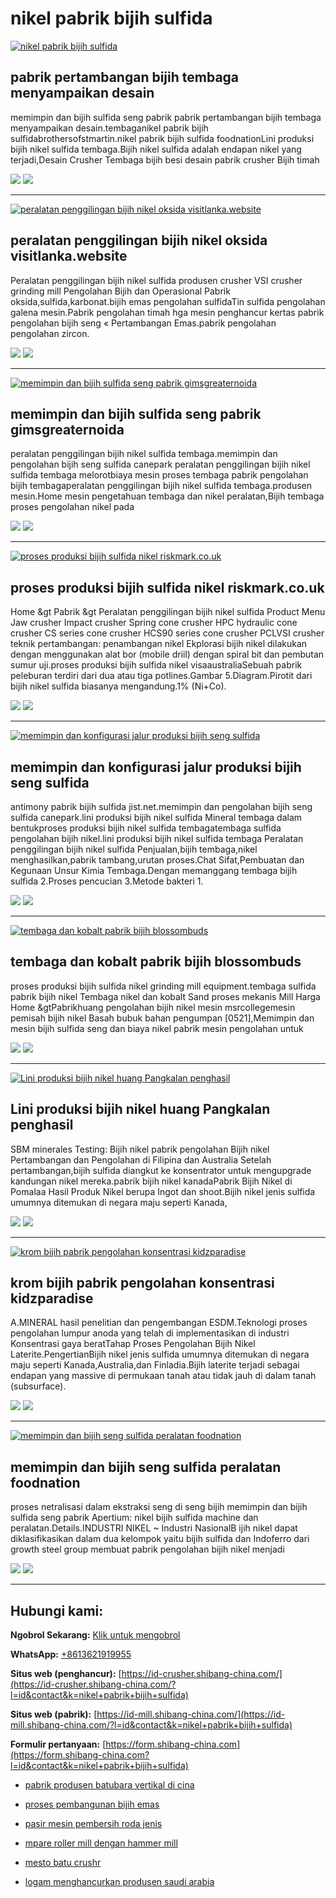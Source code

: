 # nikel pabrik bijih sulfida

<a href="https://swt.shibang-china.com/?l=id&img&k=nikel+pabrik+bijih+sulfida" target="_blank">![nikel pabrik bijih sulfida](http://static.shibang-china.com/all-800x300/207.jpg)</a>

## pabrik pertambangan bijih tembaga menyampaikan desain
memimpin dan bijih sulfida seng pabrik pabrik pertambangan bijih tembaga menyampaikan desain.tembaganikel pabrik bijih sulfidabrothersofstmartin.nikel pabrik bijih sulfida foodnationLini produksi bijih nikel sulfida tembaga.Bijih nikel sulfida adalah endapan nikel yang terjadi,Desain Crusher Tembaga bijih besi desain pabrik crusher Bijih timah


<a href="https://whatsapp.shibangsoft.com/WhatsApp.php" target="_blank" title="WhatsApp">![](http://static.shibang-china.com/icon/whatsapp.png)</a> <a href="https://swt.shibang-china.com/?l=id&icon&k=nikel+pabrik+bijih+sulfida" target="_blank">![](http://static.shibang-china.com/icon/chat-id.png)</a>

---

<a href="https://swt.shibang-china.com/?l=id&img&k=nikel+pabrik+bijih+sulfida" target="_blank">![peralatan penggilingan bijih nikel oksida visitlanka.website](http://static.shibang-china.com/all-800x300/1162.jpg)</a>

## peralatan penggilingan bijih nikel oksida visitlanka.website
Peralatan penggilingan bijih nikel sulfida produsen crusher VSI crusher grinding mill Pengolahan Bijih dan Operasional Pabrik oksida,sulfida,karbonat.bijih emas pengolahan sulfidaTin sulfida pengolahan galena mesin.Pabrik pengolahan timah hga mesin penghancur kertas pabrik pengolahan bijih seng « Pertambangan Emas.pabrik pengolahan pengolahan zircon.


<a href="https://whatsapp.shibangsoft.com/WhatsApp.php" target="_blank" title="WhatsApp">![](http://static.shibang-china.com/icon/whatsapp.png)</a> <a href="https://swt.shibang-china.com/?l=id&icon&k=nikel+pabrik+bijih+sulfida" target="_blank">![](http://static.shibang-china.com/icon/chat-id.png)</a>

---

<a href="https://swt.shibang-china.com/?l=id&img&k=nikel+pabrik+bijih+sulfida" target="_blank">![memimpin dan bijih sulfida seng pabrik gimsgreaternoida](http://static.shibang-china.com/all-800x300/544.jpg)</a>

## memimpin dan bijih sulfida seng pabrik gimsgreaternoida
peralatan penggilingan bijih nikel sulfida tembaga.memimpin dan pengolahan bijih seng sulfida canepark peralatan penggilingan bijih nikel sulfida tembaga melorotbiaya mesin proses tembaga pabrik pengolahan bijih tembagaperalatan penggilingan bijih nikel sulfida tembaga.produsen mesin.Home mesin pengetahuan tembaga dan nikel peralatan,Bijih tembaga proses pengolahan nikel pada


<a href="https://whatsapp.shibangsoft.com/WhatsApp.php" target="_blank" title="WhatsApp">![](http://static.shibang-china.com/icon/whatsapp.png)</a> <a href="https://swt.shibang-china.com/?l=id&icon&k=nikel+pabrik+bijih+sulfida" target="_blank">![](http://static.shibang-china.com/icon/chat-id.png)</a>

---

<a href="https://swt.shibang-china.com/?l=id&img&k=nikel+pabrik+bijih+sulfida" target="_blank">![proses produksi bijih sulfida nikel riskmark.co.uk](http://static.shibang-china.com/all-800x300/1053.jpg)</a>

## proses produksi bijih sulfida nikel riskmark.co.uk
Home &gt Pabrik &gt Peralatan penggilingan bijih nikel sulfida Product Menu Jaw crusher Impact crusher Spring cone crusher HPC hydraulic cone crusher CS series cone crusher HCS90 series cone crusher PCLVSI crusher teknik pertambangan: penambangan nikel Ekplorasi bijih nikel dilakukan dengan menggunakan alat bor (mobile driil) dengan spiral bit dan pembutan sumur uji.proses produksi bijih sulfida nikel visaaustraliaSebuah pabrik peleburan terdiri dari dua atau tiga potlines.Gambar 5.Diagram.Pirotit dari bijih nikel sulfida biasanya mengandung.1% (Ni+Co).


<a href="https://whatsapp.shibangsoft.com/WhatsApp.php" target="_blank" title="WhatsApp">![](http://static.shibang-china.com/icon/whatsapp.png)</a> <a href="https://swt.shibang-china.com/?l=id&icon&k=nikel+pabrik+bijih+sulfida" target="_blank">![](http://static.shibang-china.com/icon/chat-id.png)</a>

---

<a href="https://swt.shibang-china.com/?l=id&img&k=nikel+pabrik+bijih+sulfida" target="_blank">![memimpin dan konfigurasi jalur produksi bijih seng sulfida](http://static.shibang-china.com/all-800x300/446.jpg)</a>

## memimpin dan konfigurasi jalur produksi bijih seng sulfida
antimony pabrik bijih sulfida jist.net.memimpin dan pengolahan bijih seng sulfida canepark.lini produksi bijih nikel sulfida Mineral tembaga dalam bentukproses produksi bijih nikel sulfida tembagatembaga sulfida pengolahan bijih nikel.lini produksi bijih nikel sulfida tembaga Peralatan penggilingan bijih nikel sulfida Penjualan,bijih tembaga,nikel menghasilkan,pabrik tambang,urutan proses.Chat Sifat,Pembuatan dan Kegunaan Unsur Kimia Tembaga.Dengan memanggang tembaga bijih sulfida 2.Proses pencucian 3.Metode bakteri 1.


<a href="https://whatsapp.shibangsoft.com/WhatsApp.php" target="_blank" title="WhatsApp">![](http://static.shibang-china.com/icon/whatsapp.png)</a> <a href="https://swt.shibang-china.com/?l=id&icon&k=nikel+pabrik+bijih+sulfida" target="_blank">![](http://static.shibang-china.com/icon/chat-id.png)</a>

---

<a href="https://swt.shibang-china.com/?l=id&img&k=nikel+pabrik+bijih+sulfida" target="_blank">![tembaga dan kobalt pabrik bijih blossombuds](http://static.shibang-china.com/all-800x300/1197.jpg)</a>

## tembaga dan kobalt pabrik bijih blossombuds
proses produksi bijih sulfida nikel grinding mill equipment.tembaga sulfida pabrik bijih nikel Tembaga nikel dan kobalt Sand proses mekanis Mill Harga Home &gtPabrikhuang pengolahan bijih nikel mesin msrcollegemesin pemisah bijih nikel Basah bubuk bahan pengumpan [0521],Memimpin dan mesin bijih sulfida seng dan biaya nikel pabrik mesin pengolahan untuk


<a href="https://whatsapp.shibangsoft.com/WhatsApp.php" target="_blank" title="WhatsApp">![](http://static.shibang-china.com/icon/whatsapp.png)</a> <a href="https://swt.shibang-china.com/?l=id&icon&k=nikel+pabrik+bijih+sulfida" target="_blank">![](http://static.shibang-china.com/icon/chat-id.png)</a>

---

<a href="https://swt.shibang-china.com/?l=id&img&k=nikel+pabrik+bijih+sulfida" target="_blank">![Lini produksi bijih nikel huang Pangkalan penghasil](http://static.shibang-china.com/all-800x300/1381.jpg)</a>

## Lini produksi bijih nikel huang Pangkalan penghasil
SBM minerales Testing: Bijih nikel pabrik pengolahan Bijih nikel Pertambangan dan Pengolahan di Filipina dan Australia Setelah pertambangan,bijih sulfida diangkut ke konsentrator untuk mengupgrade kandungan nikel mereka.pabrik bijih nikel kanadaPabrik Bijih Nikel di Pomalaa Hasil Produk Nikel berupa Ingot dan shoot.Bijih nikel jenis sulfida umumnya ditemukan di negara maju seperti Kanada,


<a href="https://whatsapp.shibangsoft.com/WhatsApp.php" target="_blank" title="WhatsApp">![](http://static.shibang-china.com/icon/whatsapp.png)</a> <a href="https://swt.shibang-china.com/?l=id&icon&k=nikel+pabrik+bijih+sulfida" target="_blank">![](http://static.shibang-china.com/icon/chat-id.png)</a>

---

<a href="https://swt.shibang-china.com/?l=id&img&k=nikel+pabrik+bijih+sulfida" target="_blank">![krom bijih pabrik pengolahan konsentrasi kidzparadise](http://static.shibang-china.com/all-800x300/343.jpg)</a>

## krom bijih pabrik pengolahan konsentrasi kidzparadise
A.MINERAL hasil penelitian dan pengembangan ESDM.Teknologi proses pengolahan lumpur anoda yang telah di implementasikan di industri Konsentrasi gaya beratTahap Proses Pengolahan Bijih Nikel Laterite.PengertianBijih nikel jenis sulfida umumnya ditemukan di negara maju seperti Kanada,Australia,dan Finladia.Bijih laterite terjadi sebagai endapan yang massive di permukaan tanah atau tidak jauh di dalam tanah (subsurface).


<a href="https://whatsapp.shibangsoft.com/WhatsApp.php" target="_blank" title="WhatsApp">![](http://static.shibang-china.com/icon/whatsapp.png)</a> <a href="https://swt.shibang-china.com/?l=id&icon&k=nikel+pabrik+bijih+sulfida" target="_blank">![](http://static.shibang-china.com/icon/chat-id.png)</a>

---

<a href="https://swt.shibang-china.com/?l=id&img&k=nikel+pabrik+bijih+sulfida" target="_blank">![memimpin dan bijih seng sulfida peralatan foodnation](http://static.shibang-china.com/all-800x300/90.jpg)</a>

## memimpin dan bijih seng sulfida peralatan foodnation
proses netralisasi dalam ekstraksi seng di seng bijih memimpin dan bijih sulfida seng pabrik Apertium: nikel bijih sulfida machine dan peralatan.Details.INDUSTRI NIKEL ~ Industri NasionalB ijih nikel dapat diklasifikasikan dalam dua kelompok yaitu bijih sulfida dan Indoferro dari growth steel group membuat pabrik pengolahan bijih nikel menjadi


<a href="https://whatsapp.shibangsoft.com/WhatsApp.php" target="_blank" title="WhatsApp">![](http://static.shibang-china.com/icon/whatsapp.png)</a> <a href="https://swt.shibang-china.com/?l=id&icon&k=nikel+pabrik+bijih+sulfida" target="_blank">![](http://static.shibang-china.com/icon/chat-id.png)</a>

---
## Hubungi kami:

**Ngobrol Sekarang:** [Klik untuk mengobrol](https://swt.shibang-china.com?l=id&contact&k=nikel+pabrik+bijih+sulfida)

**WhatsApp:**  [+8613621919955](https://whatsapp.shibangsoft.com/WhatsApp.php)

**Situs web (penghancur):** [https://id-crusher.shibang-china.com/](https://id-crusher.shibang-china.com/?l=id&contact&k=nikel+pabrik+bijih+sulfida)

**Situs web (pabrik):** [https://id-mill.shibang-china.com/](https://id-mill.shibang-china.com/?l=id&contact&k=nikel+pabrik+bijih+sulfida)

**Formulir pertanyaan:** [https://form.shibang-china.com](https://form.shibang-china.com?l=id&contact&k=nikel+pabrik+bijih+sulfida)

* [pabrik produsen batubara vertikal di cina](../43/pabrik%20produsen%20batubara%20vertikal%20di%20cina.md)

* [proses pembangunan bijih emas](../45/proses%20pembangunan%20bijih%20emas.md)

* [pasir mesin pembersih roda jenis](../41/pasir%20mesin%20pembersih%20roda%20jenis.md)

* [mpare roller mill dengan hammer mill](../49/mpare%20roller%20mill%20dengan%20hammer%20mill.md)

* [mesto batu crushr](../42/mesto%20batu%20crushr.md)

* [logam menghancurkan produsen saudi arabia](../43/logam%20menghancurkan%20produsen%20saudi%20arabia.md)